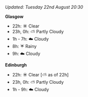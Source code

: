 *Updated: Tuesday 22nd August 20:30*

**Glasgow**

* 22h: :sunny: Clear
* 23h, 0h: :partly_sunny: Partly Cloudy
* 1h - 7h: :cloud: Cloudy
* 8h: :umbrella: Rainy
* 9h: :cloud: Cloudy

**Edinburgh**

* 22h: :sunny: Clear [:partly_sunny: as of 22h]
* 23h, 0h: :partly_sunny: Partly Cloudy
* 1h - 9h: :cloud: Cloudy
